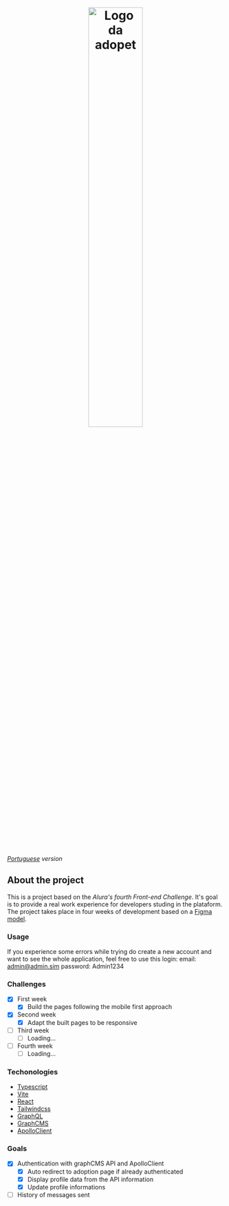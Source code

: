 <h1 align="center">
  <img src="https://ik.imagekit.io/698xlahbaqz/Logos-03_vdyCkQ9Bw.png?ik-sdk-version=javascript-1.4.3&updatedAt=1657315716722" alt="Logo da adopet" width="50%" />
</h1>

*[Portuguese](/README-pt.md) version*

## About the project

This is a project based on the *Alura's fourth Front-end Challenge*. It's goal is to provide a real work experience for developers studing in the plataform.
The project takes place in four weeks of development based on a [Figma model](https://www.figma.com/file/TlfkDoIu8uyjZNla1T8TpH/Challenge---Adopet).

### Usage

If you experience some errors while trying do create a new account and want to see the whole application, feel free to use this login: email: admin@admin.sim password: Admin1234

### Challenges

- [X] First week
  - [X] Build the pages following the mobile first approach
- [X] Second week
  - [X] Adapt the built pages to be responsive
- [ ] Third week
  - [ ] Loading...
- [ ] Fourth week
  - [ ] Loading...

### Techonologies

- [Typescript](https://www.typescriptlang.org/)
- [Vite](https://vitejs.dev/)
- [React](https://reactjs.org/)
- [Tailwindcss](https://tailwindcss.com/)
- [GraphQL](https://graphql.org/)
- [GraphCMS](https://graphcms.com/)
- [ApolloClient](https://www.apollographql.com/docs/react/)

### Goals

- [X] Authentication with graphCMS API and ApolloClient
  - [X] Auto redirect to adoption page if already authenticated
  - [X] Display profile data from the API information
  - [X] Update profile informations

- [ ] History of messages sent